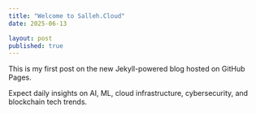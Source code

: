 ```yaml
---
title: "Welcome to Salleh.Cloud"
date: 2025-06-13

layout: post
published: true
---
```


This is my first post on the new Jekyll-powered blog hosted on GitHub Pages.

Expect daily insights on AI, ML, cloud infrastructure, cybersecurity, and blockchain tech trends.

